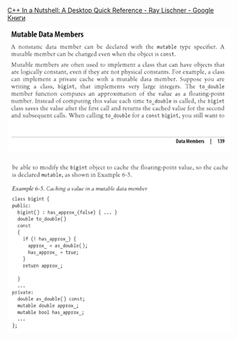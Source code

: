 [C++ In a Nutshell: A Desktop Quick Reference - Ray Lischner - Google Книги](https://books.google.kz/books?id=Q4iP1mkfdtsC&printsec=frontcover&hl=ru)

![](139.png)

![](140.png)
